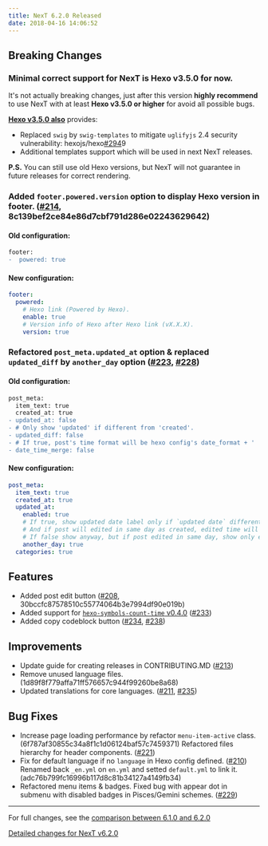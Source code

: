 ```yaml
---
title: NexT 6.2.0 Released
date: 2018-04-16 14:06:52 
---
```


## Breaking Changes

### Minimal correct support for NexT is Hexo v3.5.0 for now.

It's not actually breaking changes, just after this version **highly recommend** to use NexT with at least **Hexo v3.5.0 or higher** for avoid all possible bugs.

**[Hexo v3.5.0 also](https://github.com/hexojs/hexo/releases/tag/3.5.0)** provides:
 
* Replaced `swig` by `swig-templates` to mitigate `uglifyjs` 2.4 security vulnerability: hexojs/hexo[#294](https://github.com/theme-next/issue/294)9
* Additional templates support which will be used in next NexT releases.

**P.S.** You can still use old Hexo versions, but NexT will not guarantee in future releases for correct rendering.

### Added `footer.powered.version` option to display Hexo version in footer. ([#214](https://github.com/theme-next/issue/214), 8c139bef2ce84e86d7cbf791d286e02243629642)

#### Old configuration:

```diff
footer:
-  powered: true
```

#### New configuration:

```yml
footer:
  powered:
    # Hexo link (Powered by Hexo).
    enable: true
    # Version info of Hexo after Hexo link (vX.X.X).
    version: true
```

### Refactored `post_meta.updated_at` option & replaced `updated_diff` by `another_day` option ([#223](https://github.com/theme-next/issue/223), [#228](https://github.com/theme-next/issue/228))

#### Old configuration:

```diff
post_meta:
  item_text: true
  created_at: true
- updated_at: false
- # Only show 'updated' if different from 'created'.
- updated_diff: false
- # If true, post's time format will be hexo config's date_format + ' ' + time_format.
- date_time_merge: false
```

#### New configuration:

```yml
post_meta:
  item_text: true
  created_at: true
  updated_at:
    enabled: true
    # If true, show updated date label only if `updated date` different from 'created date' (post edited in another day than was created).
    # And if post will edited in same day as created, edited time will show in popup title under created time label.
    # If false show anyway, but if post edited in same day, show only edited time.
    another_day: true
  categories: true
```

## Features

- Added post edit button ([#208](https://github.com/theme-next/issue/208), 30bccfc87578510c55774064b3e7994df90e019b)
- Added support for [`hexo-symbols-count-time` v0.4.0](https://github.com/theme-next/hexo-symbols-count-time/releases/tag/v0.4.0) ([#233](https://github.com/theme-next/issue/233))
- Added copy codeblock button ([#234](https://github.com/theme-next/issue/234), [#238](https://github.com/theme-next/issue/238))

## Improvements

- Update guide for creating releases in CONTRIBUTING.MD ([#213](https://github.com/theme-next/issue/213))
- Remove unused language files. (1d89f8f779affa71ff576657c944f99260be8a68)
- Updated translations for core languages. ([#211](https://github.com/theme-next/issue/211), [#235](https://github.com/theme-next/issue/235))

## Bug Fixes

- Increase page loading performance by refactor `menu-item-active` class. (6f787af30855c34a8f1c1d06124baf57c7459371)
  Refactored files hierarchy for header components. ([#221](https://github.com/theme-next/issue/221))
- Fix for default language if no `language` in Hexo config defined. ([#210](https://github.com/theme-next/issue/210))
  Renamed back `_en.yml` on `en.yml` and setted `default.yml` to link it. (adc76b799fc16996b117d8c81b34127a4149fb34)
- Refactored menu items & badges.
  Fixed bug with appear dot in submenu with disabled badges in Pisces/Gemini schemes. ([#229](https://github.com/theme-next/issue/229))

***

For full changes, see the [comparison between 6.1.0 and 6.2.0](../../compare/v6.1.0...v6.2.0)

[Detailed changes for NexT v6.2.0](https://github.com/theme-next/hexo-theme-next/releases/tag/v6.2.0)